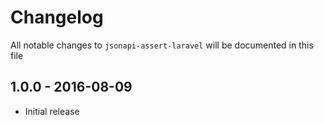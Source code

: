 # Changelog

All notable changes to `jsonapi-assert-laravel` will be documented in this file

## 1.0.0 - 2016-08-09

- Initial release
